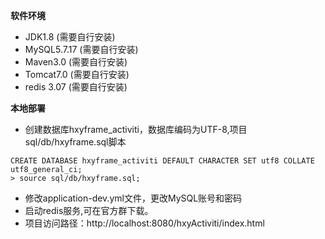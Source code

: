  **软件环境** 
- JDK1.8 (需要自行安装)
- MySQL5.7.17 (需要自行安装)
- Maven3.0 (需要自行安装)
- Tomcat7.0 (需要自行安装)
- redis 3.07 (需要自行安装)

 **本地部署**
- 创建数据库hxyframe_activiti，数据库编码为UTF-8,项目sql/db/hxyframe.sql脚本

```
CREATE DATABASE hxyframe_activiti DEFAULT CHARACTER SET utf8 COLLATE utf8_general_ci;
> source sql/db/hxyframe.sql;
```
- 修改application-dev.yml文件，更改MySQL账号和密码
- 启动redis服务,可在官方群下载。
- 项目访问路径：http://localhost:8080/hxyActiviti/index.html
